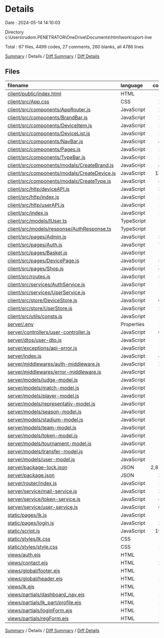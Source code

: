 # Details

Date : 2024-05-14 14:10:03

Directory c:\\Users\\rudom.PENETRATOR\\OneDrive\\Documents\\html\\work\\sport-live

Total : 67 files,  4499 codes, 27 comments, 260 blanks, all 4786 lines

[Summary](results.md) / Details / [Diff Summary](diff.md) / [Diff Details](diff-details.md)

## Files
| filename | language | code | comment | blank | total |
| :--- | :--- | ---: | ---: | ---: | ---: |
| [client/public/index.html](/client/public/index.html) | HTML | 12 | 0 | 1 | 13 |
| [client/src/App.css](/client/src/App.css) | CSS | 22 | 0 | 0 | 22 |
| [client/src/components/AppRouter.js](/client/src/components/AppRouter.js) | JavaScript | 22 | 0 | 4 | 26 |
| [client/src/components/BrandBar.js](/client/src/components/BrandBar.js) | JavaScript | 23 | 0 | 4 | 27 |
| [client/src/components/DeviceItem.js](/client/src/components/DeviceItem.js) | JavaScript | 25 | 0 | 3 | 28 |
| [client/src/components/DeviceList.js](/client/src/components/DeviceList.js) | JavaScript | 16 | 0 | 4 | 20 |
| [client/src/components/NavBar.js](/client/src/components/NavBar.js) | JavaScript | 47 | 0 | 5 | 52 |
| [client/src/components/Pages.js](/client/src/components/Pages.js) | JavaScript | 26 | 0 | 5 | 31 |
| [client/src/components/TypeBar.js](/client/src/components/TypeBar.js) | JavaScript | 23 | 0 | 3 | 26 |
| [client/src/components/modals/CreateBrand.js](/client/src/components/modals/CreateBrand.js) | JavaScript | 40 | 0 | 4 | 44 |
| [client/src/components/modals/CreateDevice.js](/client/src/components/modals/CreateDevice.js) | JavaScript | 138 | 0 | 8 | 146 |
| [client/src/components/modals/CreateType.js](/client/src/components/modals/CreateType.js) | JavaScript | 40 | 0 | 5 | 45 |
| [client/src/http/deviceAPI.js](/client/src/http/deviceAPI.js) | JavaScript | 32 | 0 | 8 | 40 |
| [client/src/http/index.js](/client/src/http/index.js) | JavaScript | 16 | 0 | 6 | 22 |
| [client/src/http/userAPI.js](/client/src/http/userAPI.js) | JavaScript | 17 | 0 | 4 | 21 |
| [client/src/index.js](/client/src/index.js) | JavaScript | 15 | 0 | 4 | 19 |
| [client/src/models/IUser.ts](/client/src/models/IUser.ts) | TypeScript | 5 | 0 | 1 | 6 |
| [client/src/models/response/AuthResponse.ts](/client/src/models/response/AuthResponse.ts) | TypeScript | 6 | 0 | 2 | 8 |
| [client/src/pages/Admin.js](/client/src/pages/Admin.js) | JavaScript | 39 | 0 | 4 | 43 |
| [client/src/pages/Auth.js](/client/src/pages/Auth.js) | JavaScript | 76 | 0 | 7 | 83 |
| [client/src/pages/Basket.js](/client/src/pages/Basket.js) | JavaScript | 9 | 0 | 3 | 12 |
| [client/src/pages/DevicePage.js](/client/src/pages/DevicePage.js) | JavaScript | 50 | 0 | 4 | 54 |
| [client/src/pages/Shop.js](/client/src/pages/Shop.js) | JavaScript | 43 | 0 | 6 | 49 |
| [client/src/routes.js](/client/src/routes.js) | JavaScript | 34 | 0 | 3 | 37 |
| [client/src/services/AuthService.js](/client/src/services/AuthService.js) | JavaScript | 14 | 0 | 6 | 20 |
| [client/src/services/UserService.js](/client/src/services/UserService.js) | JavaScript | 9 | 0 | 3 | 12 |
| [client/src/store/DeviceStore.js](/client/src/store/DeviceStore.js) | JavaScript | 61 | 0 | 5 | 66 |
| [client/src/store/UserStore.js](/client/src/store/UserStore.js) | JavaScript | 20 | 0 | 4 | 24 |
| [client/src/utils/consts.js](/client/src/utils/consts.js) | JavaScript | 6 | 0 | 1 | 7 |
| [server/.env](/server/.env) | Properties | 10 | 0 | 1 | 11 |
| [server/controllers/user-controller.js](/server/controllers/user-controller.js) | JavaScript | 67 | 0 | 9 | 76 |
| [server/dtos/user-dto.js](/server/dtos/user-dto.js) | JavaScript | 10 | 0 | 2 | 12 |
| [server/exceptions/api-error.js](/server/exceptions/api-error.js) | JavaScript | 15 | 0 | 4 | 19 |
| [server/index.js](/server/index.js) | JavaScript | 48 | 0 | 9 | 57 |
| [server/middlewares/auth-middleware.js](/server/middlewares/auth-middleware.js) | JavaScript | 20 | 0 | 6 | 26 |
| [server/middlewares/error-middleware.js](/server/middlewares/error-middleware.js) | JavaScript | 8 | 0 | 3 | 11 |
| [server/models/judge-model.js](/server/models/judge-model.js) | JavaScript | 5 | 0 | 3 | 8 |
| [server/models/match-model.js](/server/models/match-model.js) | JavaScript | 8 | 0 | 3 | 11 |
| [server/models/player-model.js](/server/models/player-model.js) | JavaScript | 8 | 0 | 3 | 11 |
| [server/models/representativ-model.js](/server/models/representativ-model.js) | JavaScript | 9 | 0 | 3 | 12 |
| [server/models/season-model.js](/server/models/season-model.js) | JavaScript | 9 | 0 | 3 | 12 |
| [server/models/stadium-model.js](/server/models/stadium-model.js) | JavaScript | 9 | 0 | 3 | 12 |
| [server/models/team-model.js](/server/models/team-model.js) | JavaScript | 9 | 0 | 3 | 12 |
| [server/models/token-model.js](/server/models/token-model.js) | JavaScript | 6 | 0 | 3 | 9 |
| [server/models/tournament-model.js](/server/models/tournament-model.js) | JavaScript | 9 | 0 | 3 | 12 |
| [server/models/transfer-model.js](/server/models/transfer-model.js) | JavaScript | 9 | 0 | 3 | 12 |
| [server/models/user-model.js](/server/models/user-model.js) | JavaScript | 9 | 0 | 3 | 12 |
| [server/package-lock.json](/server/package-lock.json) | JSON | 2,819 | 0 | 1 | 2,820 |
| [server/package.json](/server/package.json) | JSON | 31 | 0 | 1 | 32 |
| [server/router/index.js](/server/router/index.js) | JavaScript | 16 | 0 | 3 | 19 |
| [server/service/mail-service.js](/server/service/mail-service.js) | JavaScript | 30 | 0 | 5 | 35 |
| [server/service/token-service.js](/server/service/token-service.js) | JavaScript | 47 | 0 | 8 | 55 |
| [server/service/user-service.js](/server/service/user-service.js) | JavaScript | 69 | 0 | 13 | 82 |
| [static/pages/lk.js](/static/pages/lk.js) | JavaScript | 1 | 0 | 0 | 1 |
| [static/pages/login.js](/static/pages/login.js) | JavaScript | 22 | 0 | 2 | 24 |
| [static/script.js](/static/script.js) | JavaScript | 199 | 27 | 38 | 264 |
| [static/styles/lk.css](/static/styles/lk.css) | CSS | 3 | 0 | 1 | 4 |
| [static/styles/style.css](/static/styles/style.css) | CSS | 12 | 0 | 0 | 12 |
| [views/auth.ejs](/views/auth.ejs) | HTML | 7 | 0 | 1 | 8 |
| [views/contact.ejs](/views/contact.ejs) | HTML | 21 | 0 | 2 | 23 |
| [views/global/footer.ejs](/views/global/footer.ejs) | HTML | 2 | 0 | 0 | 2 |
| [views/global/header.ejs](/views/global/header.ejs) | HTML | 10 | 0 | 1 | 11 |
| [views/lk.ejs](/views/lk.ejs) | HTML | 7 | 0 | 0 | 7 |
| [views/partials/dashboard_nav.ejs](/views/partials/dashboard_nav.ejs) | HTML | 16 | 0 | 0 | 16 |
| [views/partials/lk_part/profile.ejs](/views/partials/lk_part/profile.ejs) | HTML | 11 | 0 | 0 | 11 |
| [views/partials/loginForm.ejs](/views/partials/loginForm.ejs) | HTML | 10 | 0 | 0 | 10 |
| [views/partials/regForm.ejs](/views/partials/regForm.ejs) | HTML | 12 | 0 | 0 | 12 |

[Summary](results.md) / Details / [Diff Summary](diff.md) / [Diff Details](diff-details.md)